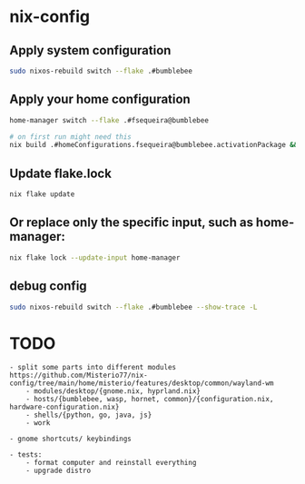 # nix-config

## Apply system configuration
```bash
sudo nixos-rebuild switch --flake .#bumblebee
```

## Apply your home configuration
```bash
home-manager switch --flake .#fsequeira@bumblebee

# on first run might need this
nix build .#homeConfigurations.fsequeira@bumblebee.activationPackage && ./result/activate
```

## Update flake.lock
```bash
nix flake update
```

## Or replace only the specific input, such as home-manager:
```bash
nix flake lock --update-input home-manager
```

## debug config
```bash
sudo nixos-rebuild switch --flake .#bumblebee --show-trace -L
```


# TODO 
```
- split some parts into different modules
https://github.com/Misterio77/nix-config/tree/main/home/misterio/features/desktop/common/wayland-wm
    - modules/desktop/{gnome.nix, hyprland.nix}
    - hosts/{bumblebee, wasp, hornet, common}/{configuration.nix, hardware-configuration.nix}
    - shells/{python, go, java, js}
    - work    

- gnome shortcuts/ keybindings

- tests: 
    - format computer and reinstall everything
    - upgrade distro 
```
